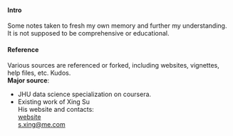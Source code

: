 
#### Intro  
Some notes taken to fresh my own memory and further my understanding. It is not supposed to be comprehensive or educational.  

#### Reference  
Various sources are referenced or forked, including websites, vignettes, help files, etc. Kudos.  
__Major source__:
* JHU data science specialization on coursera.
* Existing work of Xing Su  
His website and contacts:  
[website](http://sux13.github.io/DataScienceSpCourseNotes/)  
s.xing@me.com  
